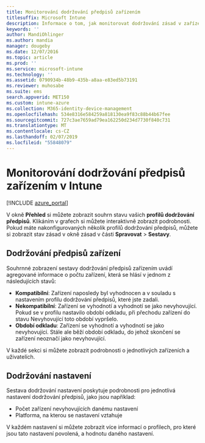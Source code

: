 ```yaml
---
title: Monitorování dodržování předpisů zařízením
titlesuffix: Microsoft Intune
description: Informace o tom, jak monitorovat dodržování zásad v zařízeních
keywords: ''
author: MandiOhlinger
ms.author: mandia
manager: dougeby
ms.date: 12/07/2016
ms.topic: article
ms.prod: ''
ms.service: microsoft-intune
ms.technology: ''
ms.assetid: 0790934b-48b9-435b-a8aa-e83ed5b73191
ms.reviewer: muhosabe
ms.suite: ems
search.appverid: MET150
ms.custom: intune-azure
ms.collection: M365-identity-device-management
ms.openlocfilehash: 534e8316e584259a818130ea9f83c88b44b67fee
ms.sourcegitcommit: 727c3ae7659ad79ea162250d234d7730f840c731
ms.translationtype: MT
ms.contentlocale: cs-CZ
ms.lasthandoff: 02/07/2019
ms.locfileid: "55848079"
---
```

# <a name="monitor-device-compliance-in-intune"></a>Monitorování dodržování předpisů zařízením v Intune

[!INCLUDE [azure_portal](./includes/azure_portal.md)]

V okně **Přehled** si můžete zobrazit souhrn stavu vašich **profilů dodržování předpisů**.
Klikáním v grafech si můžete interaktivně zobrazit podrobnosti. Pokud máte nakonfigurovaných několik profilů dodržování předpisů, můžete si zobrazit stav zásad v okně zásad v části **Spravovat** > **Sestavy**.

##  <a name="device-compliance"></a>Dodržování předpisů zařízení

Souhrnné zobrazení sestavy dodržování předpisů zařízením uvádí agregované informace o počtu zařízení, která se hlásí v jednom z následujících stavů:

- **Kompatibilní**: Zařízení naposledy byl vyhodnocen a v souladu s nastavením profilu dodržování předpisů, které jste zadali.
- **Nekompatibilní**: Zařízení se vyhodnotí a vyhodnotí se jako nevyhovující.  Pokud se v profilu nastavilo období odkladu, při přechodu zařízení do stavu Nevyhovující toto období vypršelo.
- **Období odkladu**: Zařízení se vyhodnotí a vyhodnotí se jako nevyhovující. Stále ale běží období odkladu, do jehož skončení se zařízení neoznačí jako nevyhovující.

V každé sekci si můžete zobrazit podrobnosti o jednotlivých zařízeních a uživatelích.

## <a name="setting-compliance"></a>Dodržování nastavení

Sestava dodržování nastavení poskytuje podrobnosti pro jednotlivá nastavení dodržování předpisů, jako jsou například:

- Počet zařízení nevyhovujících danému nastavení
- Platforma, na kterou se nastavení vztahuje

V každém nastavení si můžete zobrazit více informací o profilech, pro které jsou tato nastavení povolená, a hodnotu daného nastavení.
